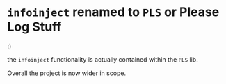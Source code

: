 # `infoinject` renamed to `PLS` or Please Log Stuff

:)

the `infoinject` functionality is actually contained within the `PLS` lib.

Overall the project is now wider in scope.
